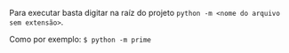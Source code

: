Para executar basta digitar na raíz do projeto `python -m <nome do arquivo sem extensão>`.

Como por exemplo:
`$ python -m prime`
